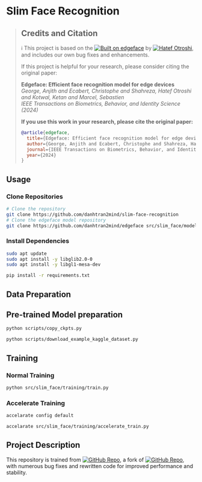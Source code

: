 # Slim Face Recognition

> ## Credits and Citation
>
> ℹ️ This project is based on the [![Built on edgeface](https://img.shields.io/badge/Built%20on-otroshi%2Fedgeface-blue?style=flat)](https://github.com/otroshi/edgeface) by [![Hatef Otroshi](https://img.shields.io/badge/GitHub-Hatef_Otroshi-blue?style=flat&logo=github)](https://github.com/otroshi), and includes our own bug fixes and enhancements.
>
> If this project is helpful for your research, please consider citing the original paper:
>
> **Edgeface: Efficient face recognition model for edge devices**  
> *George, Anjith and Ecabert, Christophe and Shahreza, Hatef Otroshi and Kotwal, Ketan and Marcel, Sebastien*  
> *IEEE Transactions on Biometrics, Behavior, and Identity Science (2024)*
>
> **If you use this work in your research, please cite the original paper:**
> ```bibtex
> @article{edgeface,
>   title={Edgeface: Efficient face recognition model for edge devices},
>   author={George, Anjith and Ecabert, Christophe and Shahreza, Hatef Otroshi and Kotwal, Ketan and Marcel, Sebastien},
>   journal={IEEE Transactions on Biometrics, Behavior, and Identity Science},
>   year={2024}
> }
> ```
## Usage
### Clone Repositories
```bash
# Clone the repository
git clone https://github.com/danhtran2mind/slim-face-recognition
# Clone the edgeface model repository
git clone https://github.com/danhtran2mind/edgeface src/slim_face/models
```
### Install Dependencies
```bash
sudo apt update
sudo apt install -y libglib2.0-0
sudo apt install -y libgl1-mesa-dev
```

```bash
pip install -r requirements.txt
```


## Data Preparation

## Pre-trained Model preparation
```bash
python scripts/copy_ckpts.py
```
```bash
python scripts/download_example_kaggle_dataset.py
```
## Training
<!-- ```bash
cd src/slim_face
``` -->
### Normal Training
```bash
python src/slim_face/training/train.py
```
### Accelerate Training
```bash
accelarate config default
```

```bash
accelarate src/slim_face/training/accelerate_train.py
```

## Project Description

This repository is trained from [![GitHub Repo](https://img.shields.io/badge/GitHub-danhtran2mind%2Fedgeface-blue?style=flat)](https://github.com/danhtran2mind/edgeface), a fork of [![GitHub Repo](https://img.shields.io/badge/GitHub-otroshi%2Fedgeface-blue?style=flat)](https://github.com/otroshi/edgeface), with numerous bug fixes and rewritten code for improved performance and stability.
